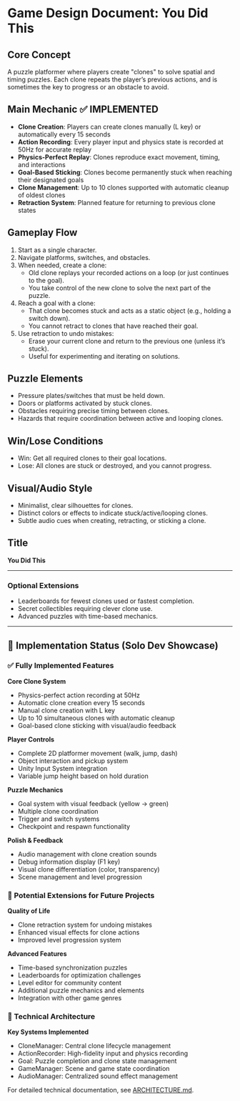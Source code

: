 # Game Design Document: You Did This

## Core Concept
A puzzle platformer where players create "clones" to solve spatial and timing puzzles. Each clone repeats the player’s previous actions, and is sometimes the key to progress or an obstacle to avoid.

## Main Mechanic ✅ **IMPLEMENTED**
- **Clone Creation**: Players can create clones manually (L key) or automatically every 15 seconds
- **Action Recording**: Every player input and physics state is recorded at 50Hz for accurate replay  
- **Physics-Perfect Replay**: Clones reproduce exact movement, timing, and interactions
- **Goal-Based Sticking**: Clones become permanently stuck when reaching their designated goals
- **Clone Management**: Up to 10 clones supported with automatic cleanup of oldest clones
- **Retraction System**: Planned feature for returning to previous clone states

## Gameplay Flow
1. Start as a single character.
2. Navigate platforms, switches, and obstacles.
3. When needed, create a clone:
    - Old clone replays your recorded actions on a loop (or just continues to the goal).
    - You take control of the new clone to solve the next part of the puzzle.
4. Reach a goal with a clone:
    - That clone becomes stuck and acts as a static object (e.g., holding a switch down).
    - You cannot retract to clones that have reached their goal.
5. Use retraction to undo mistakes:
    - Erase your current clone and return to the previous one (unless it’s stuck).
    - Useful for experimenting and iterating on solutions.

## Puzzle Elements
- Pressure plates/switches that must be held down.
- Doors or platforms activated by stuck clones.
- Obstacles requiring precise timing between clones.
- Hazards that require coordination between active and looping clones.

## Win/Lose Conditions
- Win: Get all required clones to their goal locations.
- Lose: All clones are stuck or destroyed, and you cannot progress.

## Visual/Audio Style
- Minimalist, clear silhouettes for clones.
- Distinct colors or effects to indicate stuck/active/looping clones.
- Subtle audio cues when creating, retracting, or sticking a clone.

## Title
**You Did This**

---

### Optional Extensions
- Leaderboards for fewest clones used or fastest completion.
- Secret collectibles requiring clever clone use.
- Advanced puzzles with time-based mechanics.

---

## 🚀 Implementation Status (Solo Dev Showcase)

### ✅ Fully Implemented Features

**Core Clone System**
- Physics-perfect action recording at 50Hz
- Automatic clone creation every 15 seconds
- Manual clone creation with L key
- Up to 10 simultaneous clones with automatic cleanup
- Goal-based clone sticking with visual/audio feedback

**Player Controls**
- Complete 2D platformer movement (walk, jump, dash)
- Object interaction and pickup system
- Unity Input System integration
- Variable jump height based on hold duration

**Puzzle Mechanics**
- Goal system with visual feedback (yellow → green)
- Multiple clone coordination
- Trigger and switch systems
- Checkpoint and respawn functionality

**Polish & Feedback**
- Audio management with clone creation sounds
- Debug information display (F1 key)
- Visual clone differentiation (color, transparency)
- Scene management and level progression

### 🚧 Potential Extensions for Future Projects

**Quality of Life**
- Clone retraction system for undoing mistakes
- Enhanced visual effects for clone actions
- Improved level progression system

**Advanced Features**
- Time-based synchronization puzzles
- Leaderboards for optimization challenges
- Level editor for community content
- Additional puzzle mechanics and elements
- Integration with other game genres

### 🔧 Technical Architecture

**Key Systems Implemented**
- CloneManager: Central clone lifecycle management
- ActionRecorder: High-fidelity input and physics recording
- Goal: Puzzle completion and clone state management
- GameManager: Scene and game state coordination
- AudioManager: Centralized sound effect management

For detailed technical documentation, see [ARCHITECTURE.md](ARCHITECTURE.md).
